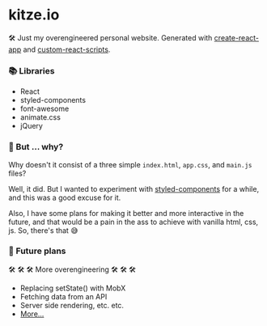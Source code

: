 # kitze.io

🛠 Just my overengineered personal website.
Generated with [create-react-app](https://github.com/facebookincubator/create-react-app) and [custom-react-scripts](https://www.npmjs.com/package/custom-react-scripts).

### 📚 Libraries
* React
* styled-components
* font-awesome
* animate.css
* jQuery

### 🤔 But ... why?
Why doesn't it consist of a three simple ```index.html```, ```app.css```, and ```main.js``` files?

Well, it did. But I wanted to experiment with [styled-components](https://github.com/styled-components/styled-components) for a while, and this was a good excuse for it.

Also, I have some plans for making it better and more interactive in the future, and that would be a pain in the ass to achieve with vanilla html, css, js. So, there's that 😅

### 🔮 Future plans
🛠 🛠 🛠 More overengineering 🛠 🛠 🛠

* Replacing setState() with MobX
* Fetching data from an API
* Server side rendering, etc. etc.
* [More...](https://github.com/kitze/kitze.io/issues)